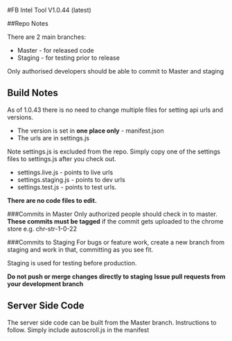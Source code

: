 #FB Intel Tool V1.0.44 (latest)

##Repo Notes

There are 2 main branches:
* Master - for released code
* Staging - for testing prior to release

Only authorised developers should be able to commit to Master and staging

## Build Notes

As of 1.0.43 there is no need to change multiple files for setting api urls and versions.

* The version is set in **one place only** - manifest.json 
* The urls are in settings.js

Note settings.js is excluded from the repo. Simply copy one of
the settings files to settings.js after you check out.

* settings.live.js - points to live urls
* settings.staging.js - points to dev urls
* settings.test.js - points to test urls.

**There are no code files to edit.**


###Commits in Master
Only authorized people should check in to master.
**These commits must be tagged** if the commit gets uploaded to the chrome store
e.g. chr-str-1-0-22


###Commits to Staging
For bugs or feature work, create a new branch from staging and work in that, committing
as you see fit.

Staging is used for testing before production. 

**Do not push or merge changes directly to staging**
**Issue pull requests from your development branch**

## Server Side Code
The server side code can be built from the Master branch. Instructions to follow.
Simply include autoscroll.js in the manifest




